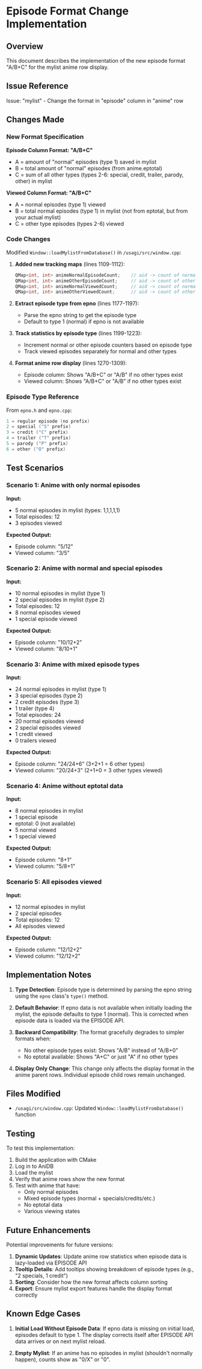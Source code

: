 # Episode Format Change Implementation

## Overview

This document describes the implementation of the new episode format "A/B+C" for the mylist anime row display.

## Issue Reference

Issue: "mylist" - Change the format in "episode" column in "anime" row

## Changes Made

### New Format Specification

**Episode Column Format: "A/B+C"**
- A = amount of "normal" episodes (type 1) saved in mylist
- B = total amount of "normal" episodes (from anime.eptotal)
- C = sum of all other types (types 2-6: special, credit, trailer, parody, other) in mylist

**Viewed Column Format: "A/B+C"**
- A = normal episodes (type 1) viewed
- B = total normal episodes (type 1) in mylist (not from eptotal, but from your actual mylist)
- C = other type episodes (types 2-6) viewed

### Code Changes

Modified `Window::loadMylistFromDatabase()` in `/usagi/src/window.cpp`:

1. **Added new tracking maps** (lines 1109-1112):
   ```cpp
   QMap<int, int> animeNormalEpisodeCount;    // aid -> count of normal episodes (type 1) in mylist
   QMap<int, int> animeOtherEpisodeCount;     // aid -> count of other type episodes (types 2-6) in mylist
   QMap<int, int> animeNormalViewedCount;     // aid -> count of normal episodes viewed
   QMap<int, int> animeOtherViewedCount;      // aid -> count of other type episodes viewed
   ```

2. **Extract episode type from epno** (lines 1177-1197):
   - Parse the epno string to get the episode type
   - Default to type 1 (normal) if epno is not available

3. **Track statistics by episode type** (lines 1199-1223):
   - Increment normal or other episode counters based on episode type
   - Track viewed episodes separately for normal and other types

4. **Format anime row display** (lines 1270-1309):
   - Episode column: Shows "A/B+C" or "A/B" if no other types exist
   - Viewed column: Shows "A/B+C" or "A/B" if no other types exist

### Episode Type Reference

From `epno.h` and `epno.cpp`:

```cpp
1 = regular episode (no prefix)
2 = special ("S" prefix)
3 = credit ("C" prefix)
4 = trailer ("T" prefix)
5 = parody ("P" prefix)
6 = other ("O" prefix)
```

## Test Scenarios

### Scenario 1: Anime with only normal episodes
**Input:**
- 5 normal episodes in mylist (types: 1,1,1,1,1)
- Total episodes: 12
- 3 episodes viewed

**Expected Output:**
- Episode column: "5/12"
- Viewed column: "3/5"

### Scenario 2: Anime with normal and special episodes
**Input:**
- 10 normal episodes in mylist (type 1)
- 2 special episodes in mylist (type 2)
- Total episodes: 12
- 8 normal episodes viewed
- 1 special episode viewed

**Expected Output:**
- Episode column: "10/12+2"
- Viewed column: "8/10+1"

### Scenario 3: Anime with mixed episode types
**Input:**
- 24 normal episodes in mylist (type 1)
- 3 special episodes (type 2)
- 2 credit episodes (type 3)
- 1 trailer (type 4)
- Total episodes: 24
- 20 normal episodes viewed
- 2 special episodes viewed
- 1 credit viewed
- 0 trailers viewed

**Expected Output:**
- Episode column: "24/24+6" (3+2+1 = 6 other types)
- Viewed column: "20/24+3" (2+1+0 = 3 other types viewed)

### Scenario 4: Anime without eptotal data
**Input:**
- 8 normal episodes in mylist
- 1 special episode
- eptotal: 0 (not available)
- 5 normal viewed
- 1 special viewed

**Expected Output:**
- Episode column: "8+1"
- Viewed column: "5/8+1"

### Scenario 5: All episodes viewed
**Input:**
- 12 normal episodes in mylist
- 2 special episodes
- Total episodes: 12
- All episodes viewed

**Expected Output:**
- Episode column: "12/12+2"
- Viewed column: "12/12+2"

## Implementation Notes

1. **Type Detection**: Episode type is determined by parsing the epno string using the `epno` class's `type()` method.

2. **Default Behavior**: If epno data is not available when initially loading the mylist, the episode defaults to type 1 (normal). This is corrected when episode data is loaded via the EPISODE API.

3. **Backward Compatibility**: The format gracefully degrades to simpler formats when:
   - No other episode types exist: Shows "A/B" instead of "A/B+0"
   - No eptotal available: Shows "A+C" or just "A" if no other types

4. **Display Only Change**: This change only affects the display format in the anime parent rows. Individual episode child rows remain unchanged.

## Files Modified

- `/usagi/src/window.cpp`: Updated `Window::loadMylistFromDatabase()` function

## Testing

To test this implementation:

1. Build the application with CMake
2. Log in to AniDB
3. Load the mylist
4. Verify that anime rows show the new format
5. Test with anime that have:
   - Only normal episodes
   - Mixed episode types (normal + specials/credits/etc.)
   - No eptotal data
   - Various viewing states

## Future Enhancements

Potential improvements for future versions:

1. **Dynamic Updates**: Update anime row statistics when episode data is lazy-loaded via EPISODE API
2. **Tooltip Details**: Add tooltips showing breakdown of episode types (e.g., "2 specials, 1 credit")
3. **Sorting**: Consider how the new format affects column sorting
4. **Export**: Ensure mylist export features handle the display format correctly

## Known Edge Cases

1. **Initial Load Without Episode Data**: If epno data is missing on initial load, episodes default to type 1. The display corrects itself after EPISODE API data arrives or on next mylist reload.

2. **Empty Mylist**: If an anime has no episodes in mylist (shouldn't normally happen), counts show as "0/X" or "0".
